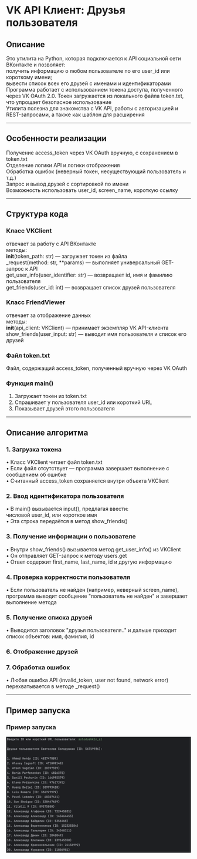 # VK API Клиент: Друзья пользователя
## Описание
Это утилита на Python, которая подключается к API социальной сети ВКонтакте и позволяет:\
получить информацию о любом пользователе по его user_id или короткому имени;\
вывести список всех его друзей с именами и идентификаторами\
Программа работает с использованием токена доступа, полученного через VK OAuth 2.0.
Токен загружается из локального файла token.txt, что упрощает безопасное использование\
Утилита полезна для знакомства с VK API, работы с авторизацией и REST-запросами, а также как шаблон для расширения
___
## Особенности реализации
Получение access_token через VK OAuth вручную, с сохранением в token.txt\
Отделение логики API и логики отображения\
Обработка ошибок (неверный токен, несуществующий пользователь и т.д.)\
Запрос и вывод друзей с сортировкой по имени\
Возможность использовать user_id, screen_name, короткую ссылку
___
## Структура кода
### Класс VKClient
отвечает за работу с API ВКонтакте\
методы:\
__init__(token_path: str) — загружает токен из файла\
_request(method: str, **params) — выполняет универсальный GET-запрос к API\
get_user_info(user_identifier: str) — возвращает id, имя и фамилию пользователя\
get_friends(user_id: int) — возвращает список друзей пользователя
### Класс FriendViewer
отвечает за отображение данных\
методы:\
__init__(api_client: VKClient) — принимает экземпляр VK API-клиента\
show_friends(user_input: str) — выводит имя пользователя и список его друзей
### Файл token.txt
Файл, содержащий access_token, полученный вручную через VK OAuth
### Функция main()
1.	Загружает токен из token.txt
2. Спрашивает у пользователя user_id или короткий URL
3. Показывает друзей этого пользователя
___
## Описание алгоритма
### 1. Загрузка токена
•	Класс VKClient читает файл token.txt\
•	Если файл отсутствует — программа завершает выполнение с сообщением об ошибке\
•	Считанный access_token сохраняется внутри объекта VKClient
### 2. Ввод идентификатора пользователя
•	В main() вызывается input(), предлагая ввести:\
числовой user_id, или короткое имя\
•	Эта строка передаётся в метод show_friends()
### 3. Получение информации о пользователе
•	Внутри show_friends() вызывается метод get_user_info() из VKClient\
•	Он отправляет GET-запрос к методу users.get\
•	Ответ содержит first_name, last_name, id и другую информацию
### 4. Проверка корректности пользователя
•	Если пользователь не найден (например, неверный screen_name), программа выводит сообщение "пользователь не найден" и завершает выполнение метода
### 5. Получение списка друзей
•   Выводится заголовок "друзья пользователя.." и дальше приходит список объектов: имя, фамилия, id
### 6. Отображение друзей
### 7. Обработка ошибок
•	Любая ошибка API (invalid_token, user not found, network error) перехватывается в методе _request()
___
## Пример запуска
### Пример запуска
![пример запуска](screenshot6.png)